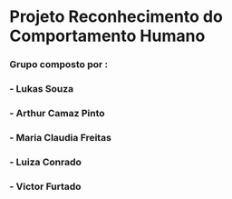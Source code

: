 # Projeto Reconhecimento do Comportamento Humano

### Grupo composto por :
### - Lukas Souza
### - Arthur Camaz Pinto
### - Maria Claudia Freitas
### - Luiza Conrado
### - Victor Furtado


